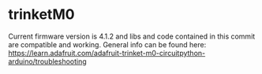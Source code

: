 # trinketM0

Current firmware version is 4.1.2 and libs and code contained in this commit are compatible and working.
General info can be found here: https://learn.adafruit.com/adafruit-trinket-m0-circuitpython-arduino/troubleshooting
